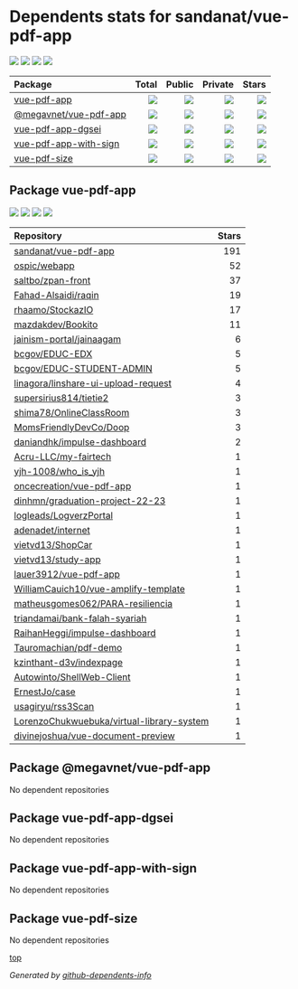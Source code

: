 # Dependents stats for sandanat/vue-pdf-app

[![](https://img.shields.io/static/v1?label=Used%20by&message=34&color=informational&logo=slickpic)](https://github.com/sandanat/vue-pdf-app/network/dependents)
[![](https://img.shields.io/static/v1?label=Used%20by%20(public)&message=34&color=informational&logo=slickpic)](https://github.com/sandanat/vue-pdf-app/network/dependents)
[![](https://img.shields.io/static/v1?label=Used%20by%20(private)&message=-34&color=informational&logo=slickpic)](https://github.com/sandanat/vue-pdf-app/network/dependents)
[![](https://img.shields.io/static/v1?label=Used%20by%20(stars)&message=262&color=informational&logo=slickpic)](https://github.com/sandanat/vue-pdf-app/network/dependents)

| Package    | Total  | Public | Private | Stars |
| :--------  | -----: | -----: | -----:  | ----: |
| [vue-pdf-app](#package-vue-pdf-app)    | [![](https://img.shields.io/static/v1?label=Used%20by&message=34&color=informational&logo=slickpic)](https://github.com/sandanat/vue-pdf-app/network/dependents?package_id=UGFja2FnZS0xMzkyNzM5NzM3)  | [![](https://img.shields.io/static/v1?label=Used%20by%20(public)&message=34&color=informational&logo=slickpic)](https://github.com/sandanat/vue-pdf-app/network/dependents?package_id=UGFja2FnZS0xMzkyNzM5NzM3) | [![](https://img.shields.io/static/v1?label=Used%20by%20(private)&message=-34&color=informational&logo=slickpic)](https://github.com/sandanat/vue-pdf-app/network/dependents?package_id=UGFja2FnZS0xMzkyNzM5NzM3) | [![](https://img.shields.io/static/v1?label=Used%20by%20(stars)&message=262&color=informational&logo=slickpic)](https://github.com/sandanat/vue-pdf-app/network/dependents?package_id=UGFja2FnZS0xMzkyNzM5NzM3) |
| [@megavnet/vue-pdf-app](#package-megavnetvue-pdf-app)    | [![](https://img.shields.io/static/v1?label=Used%20by&message=0&color=informational&logo=slickpic)](https://github.com/sandanat/vue-pdf-app/network/dependents?package_id=UGFja2FnZS00NTQ3MjM5NDI3)  | [![](https://img.shields.io/static/v1?label=Used%20by%20(public)&message=0&color=informational&logo=slickpic)](https://github.com/sandanat/vue-pdf-app/network/dependents?package_id=UGFja2FnZS00NTQ3MjM5NDI3) | [![](https://img.shields.io/static/v1?label=Used%20by%20(private)&message=0&color=informational&logo=slickpic)](https://github.com/sandanat/vue-pdf-app/network/dependents?package_id=UGFja2FnZS00NTQ3MjM5NDI3) | [![](https://img.shields.io/static/v1?label=Used%20by%20(stars)&message=0&color=informational&logo=slickpic)](https://github.com/sandanat/vue-pdf-app/network/dependents?package_id=UGFja2FnZS00NTQ3MjM5NDI3) |
| [vue-pdf-app-dgsei](#package-vue-pdf-app-dgsei)    | [![](https://img.shields.io/static/v1?label=Used%20by&message=0&color=informational&logo=slickpic)](https://github.com/sandanat/vue-pdf-app/network/dependents?package_id=UGFja2FnZS0zMDQ3ODUwMTMy)  | [![](https://img.shields.io/static/v1?label=Used%20by%20(public)&message=0&color=informational&logo=slickpic)](https://github.com/sandanat/vue-pdf-app/network/dependents?package_id=UGFja2FnZS0zMDQ3ODUwMTMy) | [![](https://img.shields.io/static/v1?label=Used%20by%20(private)&message=0&color=informational&logo=slickpic)](https://github.com/sandanat/vue-pdf-app/network/dependents?package_id=UGFja2FnZS0zMDQ3ODUwMTMy) | [![](https://img.shields.io/static/v1?label=Used%20by%20(stars)&message=0&color=informational&logo=slickpic)](https://github.com/sandanat/vue-pdf-app/network/dependents?package_id=UGFja2FnZS0zMDQ3ODUwMTMy) |
| [vue-pdf-app-with-sign](#package-vue-pdf-app-with-sign)    | [![](https://img.shields.io/static/v1?label=Used%20by&message=0&color=informational&logo=slickpic)](https://github.com/sandanat/vue-pdf-app/network/dependents?package_id=UGFja2FnZS0zMjUwMDk0MTk5)  | [![](https://img.shields.io/static/v1?label=Used%20by%20(public)&message=0&color=informational&logo=slickpic)](https://github.com/sandanat/vue-pdf-app/network/dependents?package_id=UGFja2FnZS0zMjUwMDk0MTk5) | [![](https://img.shields.io/static/v1?label=Used%20by%20(private)&message=0&color=informational&logo=slickpic)](https://github.com/sandanat/vue-pdf-app/network/dependents?package_id=UGFja2FnZS0zMjUwMDk0MTk5) | [![](https://img.shields.io/static/v1?label=Used%20by%20(stars)&message=0&color=informational&logo=slickpic)](https://github.com/sandanat/vue-pdf-app/network/dependents?package_id=UGFja2FnZS0zMjUwMDk0MTk5) |
| [vue-pdf-size](#package-vue-pdf-size)    | [![](https://img.shields.io/static/v1?label=Used%20by&message=0&color=informational&logo=slickpic)](https://github.com/sandanat/vue-pdf-app/network/dependents?package_id=UGFja2FnZS0zMDMwMTkzMjE5)  | [![](https://img.shields.io/static/v1?label=Used%20by%20(public)&message=0&color=informational&logo=slickpic)](https://github.com/sandanat/vue-pdf-app/network/dependents?package_id=UGFja2FnZS0zMDMwMTkzMjE5) | [![](https://img.shields.io/static/v1?label=Used%20by%20(private)&message=0&color=informational&logo=slickpic)](https://github.com/sandanat/vue-pdf-app/network/dependents?package_id=UGFja2FnZS0zMDMwMTkzMjE5) | [![](https://img.shields.io/static/v1?label=Used%20by%20(stars)&message=0&color=informational&logo=slickpic)](https://github.com/sandanat/vue-pdf-app/network/dependents?package_id=UGFja2FnZS0zMDMwMTkzMjE5) |

## Package vue-pdf-app

[![](https://img.shields.io/static/v1?label=Used%20by&message=34&color=informational&logo=slickpic)](https://github.com/sandanat/vue-pdf-app/network/dependents?package_id=UGFja2FnZS0xMzkyNzM5NzM3)
[![](https://img.shields.io/static/v1?label=Used%20by%20(public)&message=34&color=informational&logo=slickpic)](https://github.com/sandanat/vue-pdf-app/network/dependents?package_id=UGFja2FnZS0xMzkyNzM5NzM3)
[![](https://img.shields.io/static/v1?label=Used%20by%20(private)&message=-34&color=informational&logo=slickpic)](https://github.com/sandanat/vue-pdf-app/network/dependents?package_id=UGFja2FnZS0xMzkyNzM5NzM3)
[![](https://img.shields.io/static/v1?label=Used%20by%20(stars)&message=262&color=informational&logo=slickpic)](https://github.com/sandanat/vue-pdf-app/network/dependents?package_id=UGFja2FnZS0xMzkyNzM5NzM3)

| Repository | Stars  |
| :--------  | -----: |
|[sandanat/vue-pdf-app](https://github.com/sandanat/vue-pdf-app) | 191 |
|[ospic/webapp](https://github.com/ospic/webapp) | 52 |
|[saltbo/zpan-front](https://github.com/saltbo/zpan-front) | 37 |
|[Fahad-Alsaidi/raqin](https://github.com/Fahad-Alsaidi/raqin) | 19 |
|[rhaamo/StockazIO](https://github.com/rhaamo/StockazIO) | 17 |
|[mazdakdev/Bookito](https://github.com/mazdakdev/Bookito) | 11 |
|[jainism-portal/jainaagam](https://github.com/jainism-portal/jainaagam) | 6 |
|[bcgov/EDUC-EDX](https://github.com/bcgov/EDUC-EDX) | 5 |
|[bcgov/EDUC-STUDENT-ADMIN](https://github.com/bcgov/EDUC-STUDENT-ADMIN) | 5 |
|[linagora/linshare-ui-upload-request](https://github.com/linagora/linshare-ui-upload-request) | 4 |
|[supersirius814/tietie2](https://github.com/supersirius814/tietie2) | 3 |
|[shima78/OnlineClassRoom](https://github.com/shima78/OnlineClassRoom) | 3 |
|[MomsFriendlyDevCo/Doop](https://github.com/MomsFriendlyDevCo/Doop) | 3 |
|[daniandhk/impulse-dashboard](https://github.com/daniandhk/impulse-dashboard) | 2 |
|[Acru-LLC/my-fairtech](https://github.com/Acru-LLC/my-fairtech) | 1 |
|[yjh-1008/who_is_yjh](https://github.com/yjh-1008/who_is_yjh) | 1 |
|[oncecreation/vue-pdf-app](https://github.com/oncecreation/vue-pdf-app) | 1 |
|[dinhmn/graduation-project-22-23](https://github.com/dinhmn/graduation-project-22-23) | 1 |
|[logleads/LogverzPortal](https://github.com/logleads/LogverzPortal) | 1 |
|[adenadet/internet](https://github.com/adenadet/internet) | 1 |
|[vietvd13/ShopCar](https://github.com/vietvd13/ShopCar) | 1 |
|[vietvd13/study-app](https://github.com/vietvd13/study-app) | 1 |
|[lauer3912/vue-pdf-app](https://github.com/lauer3912/vue-pdf-app) | 1 |
|[WilliamCauich10/vue-amplify-template](https://github.com/WilliamCauich10/vue-amplify-template) | 1 |
|[matheusgomes062/PARA-resiliencia](https://github.com/matheusgomes062/PARA-resiliencia) | 1 |
|[triandamai/bank-falah-syariah](https://github.com/triandamai/bank-falah-syariah) | 1 |
|[RaihanHeggi/impulse-dashboard](https://github.com/RaihanHeggi/impulse-dashboard) | 1 |
|[Tauromachian/pdf-demo](https://github.com/Tauromachian/pdf-demo) | 1 |
|[kzinthant-d3v/indexpage](https://github.com/kzinthant-d3v/indexpage) | 1 |
|[Autowinto/ShellWeb-Client](https://github.com/Autowinto/ShellWeb-Client) | 1 |
|[ErnestJo/case](https://github.com/ErnestJo/case) | 1 |
|[usagiryu/rss3Scan](https://github.com/usagiryu/rss3Scan) | 1 |
|[LorenzoChukwuebuka/virtual-library-system](https://github.com/LorenzoChukwuebuka/virtual-library-system) | 1 |
|[divinejoshua/vue-document-preview](https://github.com/divinejoshua/vue-document-preview) | 1 |

## Package @megavnet/vue-pdf-app

No dependent repositories

## Package vue-pdf-app-dgsei

No dependent repositories

## Package vue-pdf-app-with-sign

No dependent repositories

## Package vue-pdf-size

No dependent repositories

[top](#main)

_Generated by [github-dependents-info](https://github.com/nvuillam/github-dependents-info)_
